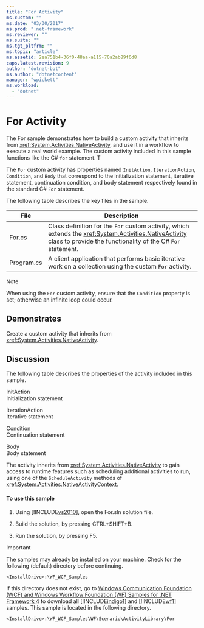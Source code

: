 ```yaml
---
title: "For Activity"
ms.custom: ""
ms.date: "03/30/2017"
ms.prod: ".net-framework"
ms.reviewer: ""
ms.suite: ""
ms.tgt_pltfrm: ""
ms.topic: "article"
ms.assetid: 2ea751b4-36f0-48aa-a115-70a2ab89f6d8
caps.latest.revision: 9
author: "dotnet-bot"
ms.author: "dotnetcontent"
manager: "wpickett"
ms.workload: 
  - "dotnet"
---
```

# For Activity
The For sample demonstrates how to build a custom activity that inherits from <xref:System.Activities.NativeActivity>, and use it in a workflow to execute a real world example. The custom activity included in this sample functions like the C# `for` statement. T  
  
 The `For` custom activity has properties named `InitAction`, `IterationAction`, `Condition`, and `Body` that correspond to the initialization statement, iterative statement, continuation condition, and body statement respectively found in the standard C# `For` statement.  
  
 The following table describes the key files in the sample.  
  
|File|Description|  
|----------|-----------------|  
|For.cs|Class definition for the `For` custom activity, which extends the <xref:System.Activities.NativeActivity> class to provide the functionality of the C# `For` statement.|  
|Program.cs|A client application that performs basic iterative work on a collection using the custom `For` activity.|  
  
> [!NOTE]
>  When using the `For` custom activity, ensure that the `Condition` property is set; otherwise an infinite loop could occur.  
  
## Demonstrates  
 Create a custom activity that inherits from <xref:System.Activities.NativeActivity>.  
  
## Discussion  
 The following table describes the properties of the activity included in this sample.  
  
 InitAction  
 Initialization statement  
  
 IterationAction  
 Iterative statement  
  
 Condition  
 Continuation statement  
  
 Body  
 Body statement  
  
 The activity inherits from <xref:System.Activities.NativeActivity> to gain access to runtime features such as scheduling additional activities to run, using one of the `ScheduleActivity` methods of <xref:System.Activities.NativeActivityContext>.  
  
#### To use this sample  
  
1.  Using [!INCLUDE[vs2010](../../../../includes/vs2010-md.md)], open the For.sln solution file.  
  
2.  Build the solution, by pressing CTRL+SHIFT+B.  
  
3.  Run the solution, by pressing F5.  
  
> [!IMPORTANT]
>  The samples may already be installed on your machine. Check for the following (default) directory before continuing.  
>   
>  `<InstallDrive>:\WF_WCF_Samples`  
>   
>  If this directory does not exist, go to [Windows Communication Foundation (WCF) and Windows Workflow Foundation (WF) Samples for .NET Framework 4](http://go.microsoft.com/fwlink/?LinkId=150780) to download all [!INCLUDE[indigo1](../../../../includes/indigo1-md.md)] and [!INCLUDE[wf1](../../../../includes/wf1-md.md)] samples. This sample is located in the following directory.  
>   
>  `<InstallDrive>:\WF_WCF_Samples\WF\Scenario\ActivityLibrary\For`